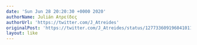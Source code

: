 ```yaml
---
date: 'Sun Jun 28 20:20:30 +0000 2020'
authorName: Julián Ατρείδες
authorUrl: 'https://twitter.com/J_Atreides'
originalPost: 'https://twitter.com/J_Atreides/status/1277336091960410112'
layout: like
---
```

